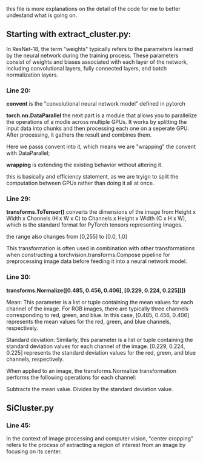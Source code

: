this file is more explanations on the detail of the code for me to better undestand what is going on. 

## Starting with extract_cluster.py:

In ResNet-18, the term "weights" typically refers to the parameters learned by the neural network during the training process. These parameters consist of weights and biases associated with each layer of the network, including convolutional layers, fully connected layers, and batch normalization layers.

### Line 20: 
**convent** is the "convolutional neural network model" defined in pytorch

**torch.nn.DataParallel** the next part is a module that allows you to parallelize the operations of a modle across multiple GPUs. It works by splitting the input data into chunks and then processing each one on a seperate GPU. After processing, it gathers the result and combines them. 

Here we passs convent into it, which means we are "wrapping" the convent with DataParallel; 

**wrapping** is extending the existing behavior without altering it. 

this is basically and efficiency statement, as we are tryign to split the computation between GPUs rather than doing it all at once. 

### Line 29:
**transforms.ToTensor()** converts the dimensions of the image from Height x Width x Channels (H x W x C) to Channels x Height x Width (C x H x W), which is the standard format for PyTorch tensors representing images.

the range also changes from [0,255] to [0.0, 1.0]

This transformation is often used in combination with other transformations when constructing a torchvision.transforms.Compose pipeline for preprocessing image data before feeding it into a neural network model.

### Line 30: 
**transforms.Normalize([0.485, 0.456, 0.406], [0.229, 0.224, 0.225])])**

Mean: This parameter is a list or tuple containing the mean values for each channel of the image. For RGB images, there are typically three channels corresponding to red, green, and blue. In this case, [0.485, 0.456, 0.406] represents the mean values for the red, green, and blue channels, respectively.

Standard deviation: Similarly, this parameter is a list or tuple containing the standard deviation values for each channel of the image. [0.229, 0.224, 0.225] represents the standard deviation values for the red, green, and blue channels, respectively.

When applied to an image, the transforms.Normalize transformation performs the following operations for each channel:

Subtracts the mean value.
Divides by the standard deviation value.

## SiCluster.py

### Line 45:

In the context of image processing and computer vision, "center cropping" refers to the process of extracting a region of interest from an image by focusing on its center. 



